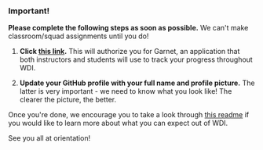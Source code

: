 ### Important!

**Please complete the following steps as soon as possible.** We can't make classroom/squad assignments until you do!

1. **Click [this link](https://garnet.wdidc.org/github/authorize?invite_code=a5d4bd0222d19c66a146d4b225f8e3ea).** This will authorize you for Garnet, an application that both instructors and students will use to track your progress throughout WDI.  

2. **Update your GitHub profile with your full name and profile picture.** The latter is very important - we need to know what you look like! The clearer the picture, the better.


Once you're done, we encourage you to take a look through [this readme](https://github.com/ga-dc/wdi12/blob/master/readme.md) if you would like to learn more about what you can expect out of WDI.

See you all at orientation!
